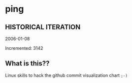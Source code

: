 # ping

## HISTORICAL ITERATION
2006-01-08

Incremented: 3142

## What is this?? 
Linux skills to hack the github commit visualization chart `;-)`
